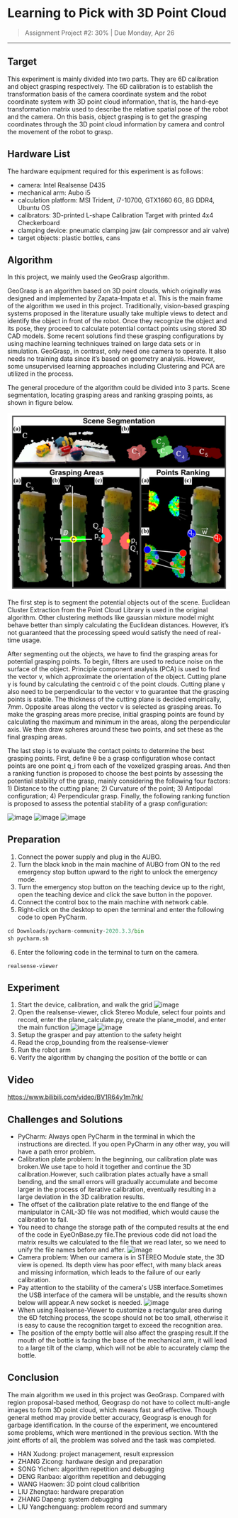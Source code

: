 # Learning to Pick with 3D Point Cloud
> Assignment Project #2: 30% | Due Monday, Apr 26

------

## Target
This experiment is mainly divided into two parts. They are 6D calibration and object grasping respectively. The 6D calibration is to establish the transformation basis of the camera coordinate system and the robot coordinate system with 3D point cloud information, that is, the hand-eye transformation matrix used to describe the relative spatial pose of the robot and the camera. On this basis, object grasping is to get the grasping coordinates through the 3D point cloud information by camera and control the movement of the robot to grasp.

## Hardware List
The hardware equipment required for this experiment is as follows:
- camera: Intel Realsense D435
- mechanical arm: Aubo i5
- calculation platform: MSI Trident, i7-10700, GTX1660 6G, 8G DDR4, Ubuntu OS
- calibrators: 3D-printed L-shape Calibration Target with printed 4x4 Checkerboard
- clamping device: pneumatic clamping jaw (air compressor and air valve)
- target objects: plastic bottles, cans

## Algorithm
In this project, we mainly used the GeoGrasp algorithm.

GeoGrasp is an algorithm based on 3D point clouds, which originally was designed and implemented by Zapata-Impata et al. This is the main frame of the algorithm we used in this project. Traditionally, vision-based grasping systems proposed in the literature usually take multiple views to detect and identify the object in front of the robot. Once they recognize the object and its pose, they proceed to calculate potential contact points using stored 3D CAD models. Some recent solutions find these grasping configurations by using machine learning techniques trained on large data sets or in simulation. GeoGrasp, in contrast, only need one camera to operate. It also needs no training data since it’s based on geometry analysis. However, some unsupervised learning approaches including Clustering and PCA are utilized in the process.

The general procedure of the algorithm could be divided into 3 parts. Scene segmentation, locating grasping areas and ranking grasping points, as shown in figure below.

![image](figure/framework_of_Geograsp.png)

The first step is to segment the potential objects out of the scene. Euclidean Cluster Extraction from the Point Cloud Library is used in the original algorithm. Other clustering methods like gaussian mixture model might behave better than simply calculating the Euclidean distances. However, it’s not guaranteed that the processing speed would satisfy the need of real-time usage.

After segmenting out the objects, we have to find the grasping areas for potential grasping points. To begin, filters are used to reduce noise on the surface of the object. Principle component analysis (PCA) is used to find the vector v, which approximate the orientation of the object. Cutting plane γ is found by calculating the centroid c of the point clouds. Cutting plane γ also need to be perpendicular to the vector v to guarantee that the grasping points is stable. The thickness of the cutting plane is decided empirically, 7mm. Opposite areas along the vector v is selected as grasping areas. To make the grasping areas more precise, initial grasping points are found by calculating the maximum and minimum in the areas, along the perpendicular axis. We then draw spheres around these two points, and set these as the final grasping areas.

The last step is to evaluate the contact points to determine the best grasping points. First, define θ be a grasp configuration whose contact points are one point q_i from each of the voxelized grasping areas. And then a ranking function is proposed to choose the best points by assessing the potential stability of the grasp, mainly considering the following four factors: 1) Distance to the cutting plane; 2) Curvature of the point; 3) Antipodal configuration; 4) Perpendicular grasp. Finally, the following ranking function is proposed to assess the potential stability of a grasp configuration:

![image](https://github.com/MEE336-Red-Team/Learning_to_Pick_with_3D_Point_Cloud/blob/main/figure/equation_1.png)
![image](https://github.com/MEE336-Red-Team/Learning_to_Pick_with_3D_Point_Cloud/blob/main/figure/equation_2.png)
![image](https://github.com/MEE336-Red-Team/Learning_to_Pick_with_3D_Point_Cloud/blob/main/figure/equation_3.png)

## Preparation
1. Connect the power supply and plug in the AUBO.
2. Turn the black knob in the main machine of AUBO from ON to the red emergency stop button upward to the right to unlock the emergency mode.
3. Turn the emergency stop button on the teaching device up to the right, open the teaching device and click the save button in the popover.
4. Connect the control box to the main machine with network cable.
5. Right-click on the desktop to open the terminal and enter the following code to open PyCharm.
```python
cd Downloads/pycharm-community-2020.3.3/bin
sh pycharm.sh
```
6. Enter the following code in the terminal to turn on the camera.
```
realsense-viewer
```

## Experiment
1. Start the device, calibration, and walk the grid
![image](https://github.com/MEE336-Red-Team/Learning_to_Pick_with_3D_Point_Cloud/blob/main/figure/aubo_calibrition.png)
2. Open the realsense-viewer, click Stereo Module, select four points and record, enter the plane_calculate.py, create the plane_model, and enter the main function
![image](https://github.com/MEE336-Red-Team/Learning_to_Pick_with_3D_Point_Cloud/blob/main/figure/realsense_plane_calculation.png)
![image](https://github.com/MEE336-Red-Team/Learning_to_Pick_with_3D_Point_Cloud/blob/main/figure/plane_calculate.png)
3. Setup the grasper and pay attention to the safety height
4. Read the crop_bounding from the realsense-viewer
5. Run the robot arm
6. Verify the algorithm by changing the position of the bottle or can

## Video
https://www.bilibili.com/video/BV1R64y1m7nk/

## Challenges and Solutions
- PyCharm: Always open PyCharm in the terminal in which the instructions are directed. If you open PyCharm in any other way, you will have a path error problem.
- Calibration plate problem: In the beginning, our calibration plate was broken.We use tape to hold it together and continue the 3D calibration.However, such calibration plates actually have a small bending, and the small errors will gradually accumulate and become larger in the process of iterative calibration, eventually resulting in a large deviation in the 3D calibration results.
- The offset of the calibration plate relative to the end flange of the manipulator in CAIL-3D file was not modified, which would cause the calibration to fail.
- You need to change the storage path of the computed results at the end of the code in EyeOnBase.py file.The previous code did not load the matrix results we calculated to the file that we read later, so we need to unify the file names before and after.
![image](https://github.com/MEE336-Red-Team/Learning_to_Pick_with_3D_Point_Cloud/blob/main/figure/EyeOnBase_Problem.png)
- Camera problem: When our camera is in STEREO Module state, the 3D view is opened. Its depth view has poor effect, with many black areas and missing information, which leads to the failure of our early calibration.
- Pay attention to the stability of the camera's USB interface.Sometimes the USB interface of the camera will be unstable, and the results shown below will appear.A new socket is needed.
![image](https://github.com/MEE336-Red-Team/Learning_to_Pick_with_3D_Point_Cloud/blob/main/figure/camera_USB_problem.jpg)
- When using Realsense-Viewer to customize a rectangular area during the 6D fetching process, the scope should not be too small, otherwise it is easy to cause the recognition target to exceed the recognition area.
- The position of the empty bottle will also affect the grasping result.If the mouth of the bottle is facing the base of the mechanical arm, it will lead to a large tilt of the clamp, which will not be able to accurately clamp the bottle.

## Conclusion
The main algorithm we used in this project was GeoGrasp. Compared with region proposal-based method, Geograsp do not have to collect multi-angle images to form 3D point cloud, which means fast and effective. Though general method may provide better accuracy, Geograsp is enough for garbage identification. In the course of the experiment, we encountered some problems, which were mentioned in the previous section. With the joint efforts of all, the problem was solved and the task was completed.

- HAN Xudong: project management, result expression
- ZHANG Zicong: hardware design and preparation
- SONG Yichen: algorithm repetition and debugging
- DENG Ranbao: algorithm repetition and debugging
- WANG Haowen: 3D point cloud calibrition
- LIU Zhengtao: hardware preparation
- ZHANG Dapeng: system debugging
- LIU Yangchenguang: problem record and summary
